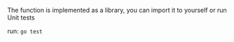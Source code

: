 The function is implemented as a library, you can import it to yourself or run Unit tests

run: ```go test```
